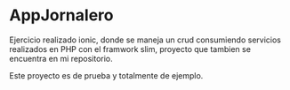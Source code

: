 # AppJornalero

Ejercicio realizado ionic, donde se maneja un crud consumiendo servicios realizados en PHP con el framwork slim, proyecto que tambien se encuentra en mi repositorio.

Este proyecto es de prueba y totalmente de ejemplo.
